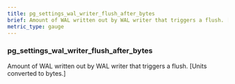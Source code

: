 ```yaml
---
title: pg_settings_wal_writer_flush_after_bytes
brief: Amount of WAL written out by WAL writer that triggers a flush. [Units converted to bytes.]
metric_type: gauge
---
```

### pg_settings_wal_writer_flush_after_bytes

Amount of WAL written out by WAL writer that triggers a flush. [Units converted to bytes.]